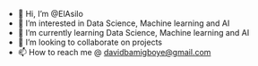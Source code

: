 - 👋 Hi, I’m @ElAsilo
- 👀 I’m interested in Data Science, Machine learning and AI
- 🌱 I’m currently learning Data Science, Machine learning and AI
- 💞️ I’m looking to collaborate on projects 
- 📫 How to reach me @ davidbamigboye@gmail.com

<!---
ElAsilo/ElAsilo is a ✨ special ✨ repository because its `README.md` (this file) appears on your GitHub profile.
You can click the Preview link to take a look at your changes.
--->
